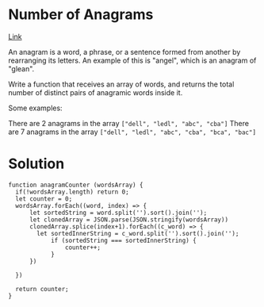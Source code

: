 # Number of Anagrams 

[Link](https://www.codewars.com/kata/587e18b97a25e865530000d8)

An anagram is a word, a phrase, or a sentence formed from another by rearranging its letters. An example of this is "angel", which is an anagram of "glean".

Write a function that receives an array of words, and returns the total number of distinct pairs of anagramic words inside it.

Some examples:

There are 2 anagrams in the array `["dell", "ledl", "abc", "cba"]`
There are 7 anagrams in the array `["dell", "ledl", "abc", "cba", "bca", "bac"]`


# Solution

```
function anagramCounter (wordsArray) {
  if(!wordsArray.length) return 0;
  let counter = 0;
  wordsArray.forEach((word, index) => {
      let sortedString = word.split('').sort().join('');
      let clonedArray = JSON.parse(JSON.stringify(wordsArray))
      clonedArray.splice(index+1).forEach((c_word) => {
        let sortedInnerString = c_word.split('').sort().join(''); 
            if (sortedString === sortedInnerString) {
                counter++;
            }
      })

  })
 
  return counter;
}
```

